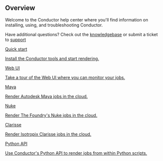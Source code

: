 
## Overview

Welcome to the Conductor help center where you'll find information on installing, using, and troubleshooting Conductor.

Have additional questions? Check out the [knowledgebase](knowledgebase/troubleshooting.md) or submit a ticket to [support](https://support.conductortech.com/hc/en-us/requests/new)

<div class="centered">
<section class="cards">


<a class="card" href="client_tools/install/">
<p class="card-header">Quick start</p> 
<section class="card-body">
Install the Conductor tools and start rendering.
</section>
</a>

<a class="card" href="web_dashboard/jobs_view">
<p class="card-header">Web UI</p> 
<section class="card-body">
Take a tour of the Web UI where you can monitor your jobs.
</section>
</a>


<a class="card" href="client_tools/plugins/maya">
<p class="card-header">Maya</p> 
<section class="card-body">
Render Autodesk Maya jobs in the cloud. 
</section>
</a>


<a class="card" href="client_tools/plugins/nuke">
<p class="card-header">Nuke</p> 
<section class="card-body">
Render The Foundry's Nuke jobs in the cloud. 
</section>
</a>


<a class="card" href="client_tools/plugins/clarisse">
<p class="card-header">Clarisse</p> 
<section class="card-body">
Render Isotropix Clarisse jobs in the cloud. 
</section>
</a>

<a class="card" href="client_tools/commandline">
<p class="card-header">Python API</p> 
<section class="card-body">
Use Conductor's Python API to render jobs from within Python scripts. 
</section>
</a>


</section>
</div>

 
 